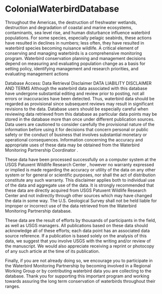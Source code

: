 # ColonialWaterbirdDatabase
Throughout the Americas, the destruction of freshwater wetlands, destruction and degradation of coastal and marine ecosystems, contaminants, sea level rise, and human disturbance influence waterbird populations. For some species, especially pelagic seabirds, these actions have resulted in declines in numbers; less often, they have resulted in waterbird species becoming nuisance wildlife. A critical element of conserving and managing waterbirds is a comprehensive monitoring program. Waterbird conservation planning and management decisions depend on measuring and evaluating population change as a basis for setting policy, identifying management and research priorities, and evaluating management actions

Database Access: Data Retrieval Disclaimer 
DATA LIABILITY DISCLAIMER AND TERMS
Although the waterbird data associated with this database have undergone substantial editing and review prior to posting, not all errors or inaccuracies have been detected. Thus, waterbird data should be regarded as provisional since subsequent reviews may result in significant revisions to the data. Database users should be especially careful when reviewing data retrieved from this database as particular data points may be stored in the database more than once under different publication sources. Data users are cautioned to consider carefully the provisional nature of the information before using it for decisions that concern personal or public safety or the conduct of business that involves substantial monetary or operational consequences. Information concerning the accuracy and appropriate uses of these data may be obtained from the Waterbird Monitoring Partnership Coordinator . 

These data have been processed successfully on a computer system at the USGS Patuxent Wildlife Research Center , however no warranty expressed or implied is made regarding the accuracy or utility of the data on any other system or for general or scientific purposes, nor shall the act of distribution constitute any such warranty. This disclaimer applies both to individual use of the data and aggregate use of the data. It is strongly recommended that these data are directly acquired from USGS Patuxent Wildlife Research Center and not indirectly through other sources which may have changed the data in some way. The U.S. Geological Survey shall not be held liable for improper or incorrect use of the data retrieved from the Waterbird Monitoring Partnership database.

These data are the result of efforts by thousands of participants in the field, as well as USGS managers. All publications based on these data should acknowledge all of these efforts; each data point has an associated data source reference. If a publication is based solely on the analysis of this data, we suggest that you involve USGS with the writing and/or review of the manuscript. We would also appreciate receiving a reprint or photocopy of any such article at the time of its publication. 

Finally, if you are not already doing so, we encourage you to participate in the Waterbird Monitoring Partnership by becoming involved in a Regional Working Group or by contributing waterbird data you are collecting to the database. Thank you for supporting this important program and working towards assuring the long term conservation of waterbirds throughout their ranges.

